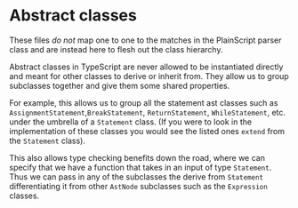 # Abstract classes
These files *do not* map one to one to the matches in the PlainScript parser class and are instead here to flesh out the class hierarchy.

Abstract classes in TypeScript are never allowed to be instantiated directly and meant for other classes to derive or inherit from. They allow us to group subclasses together and give them some shared properties.

For example, this allows us to group all the statement ast classes such as `AssignmentStatement`,`BreakStatement`, `ReturnStatement`, `WhileStatement`, etc. under the umbrella of a `Statement` class. (If you were to look in the implementation of these classes you would see the listed ones `extend` from the `Statement` class). 

This also allows type checking benefits down the road, where we can specify that we have a function that takes in an input of type `Statement`. Thus we can pass in any of the subclasses the derive from `Statement` differentiating it from other `AstNode` subclasses such as the `Expression` classes.